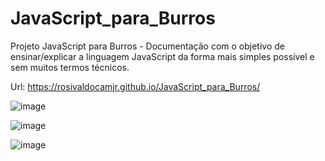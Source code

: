 # JavaScript_para_Burros
Projeto JavaScript para Burros - Documentação com o objetivo de ensinar/explicar a linguagem JavaScript da forma mais simples possível e sem muitos termos técnicos.

Url: https://rosivaldocamjr.github.io/JavaScript_para_Burros/

![image](https://user-images.githubusercontent.com/91435382/165677209-488d2220-f8ed-4684-a5ed-28f0eb738786.png)

![image](https://user-images.githubusercontent.com/91435382/165677474-ca13acbd-0247-4681-85fb-a0885881e23e.png)

![image](https://user-images.githubusercontent.com/91435382/165677549-5d59276a-b678-43dc-938e-c8294cf2b28e.png)
